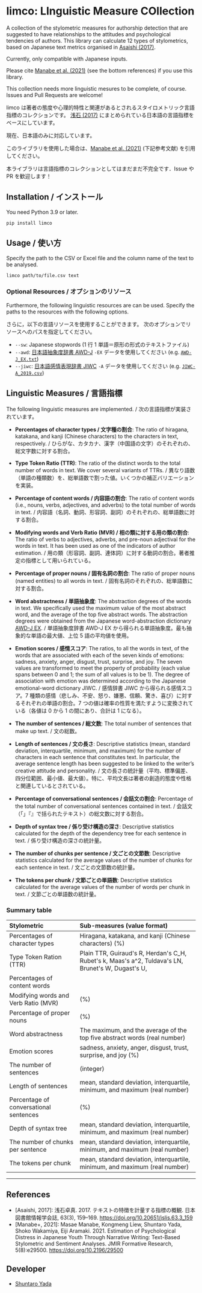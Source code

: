 # limco: LInguistic Measure COllection

A collection of the stylometric measures for authorship detection that are suggested to have relationships to the attitudes and psychological tendencies of authors.
This library can calculate 12 types of stylometrics, based on Japanese text metrics organised in [Asaishi (2017)](https://doi.org/10.20651/jslis.63.3_159).

Currently, only compatible with Japanese inputs.

Please cite [Manabe et al. (2021)](https://doi.org/10.2196/29500) (see the bottom references) if you use this library.

This collection needs more linguistic mesures to be complete, of course.
Issues and Pull Requests are welcome!

limco は著者の態度や心理的特性と関連があるとされるスタイロメトリック言語指標のコレクションです。
[浅石 (2017)](https://doi.org/10.20651/jslis.63.3_159) にまとめられている日本語の言語指標をベースにしています。

現在、日本語のみに対応しています。

このライブラリを使用した場合は、[Manabe et al. (2021)](https://doi.org/10.2196/29500) (下記参考文献) を引用してください。

本ライブラリは言語指標のコレクションとしてはまだまだ不完全です．Issue や PR を歓迎します！

## Installation / インストール

You need Python 3.9 or later.

```shell
pip install limco
```

## Usage / 使い方

Specify the path to the CSV or Excel file and the column name of the text to be analysed.

```shell
limco path/to/file.csv text
```

### Optional Resources / オプションのリソース

Furthermore, the following linguistic resources are can be used.
Specify the paths to the resources with the following options.

さらに，以下の言語リソースを使用することができます。
次のオプションでリソースへのパスを指定してください。

- `--sw`: Japanese stopwords (1 行 1 単語＝原形の形式のテキストファイル)
- `--awd`: [日本語抽象度辞書 AWD-J](https://sociocom.naist.jp/awd-j/) `-EX` データを使用してください (e.g. [`AWD-J_EX.txt`](http://sociocom.jp/~data/2019-AWD-J/data/AWD-J_EX.txt))
- `--jiwc`: [日本語感情表現辞書 JIWC](https://sociocom.naist.jp/jiwc-dictionary/) `-A` データを使用してください (e.g. [`JIWC-A_2019.csv`](https://github.com/sociocom/JIWC-Dictionary/blob/master/ver_2019/JIWC-A_2019.csv))

## Linguistic Measures / 言語指標

The following linguistic measures are implemented. / 次の言語指標が実装されています。

- **Percentages of character types / 文字種の割合**:
  The ratio of hiragana, katakana, and kanji (Chinese characters) to
  the characters in text, respectively. / ひらがな、カタカナ、漢字（中国語の文字）のそれぞれの、総文字数に対する割合。

- **Type Token Ratio (TTR)**:
  The ratio of the distinct words to the total number of words in text.
  We cover several variants of TTRs. / 異なり語数（単語の種類数）を、総単語数で割った値。いくつかの補正バリエーションを実装。

- **Percentage of content words / 内容語の割合**:
  The ratio of content words (i.e., nouns, verbs, adjectives, and
  adverbs) to the total number of words in text. / 内容語（名詞、動詞、形容詞、副詞）のそれぞれの、総単語数に対する割合。

- **Modifying words and Verb Ratio (MVR) / 相の類に対する用の類の割合**:
  The ratio of verbs to adjectives, adverbs, and pre-noun adjectival for the
  words in text. It has been used as one of the indicators of
  author estimation. / 用の類（形容詞、副詞、連体詞）に対する動詞の割合。著者推定の指標として用いられている。

- **Percentage of proper nouns / 固有名詞の割合**:
  The ratio of proper nouns (named entities) to all words in text. / 固有名詞のそれぞれの、総単語数に対する割合。

- **Word abstractness / 単語抽象度**:
  The abstraction degrees of the words in text. We specifically
  used the maximum value of the most abstract word, and the average of
  the top five abstract words. The abstraction degrees were obtained
  from the Japanese word-abstraction dictionary [AWD-J EX](http://sociocom.jp/~data/2019-AWD-J/). / 単語抽象度辞書 AWD-J EX から得られる単語抽象度。最も抽象的な単語の最大値、上位 5 語の平均値を使用。

- **Emotion scores / 感情スコア**:
  The ratios, to all the words in text, of the words that are
  associated with each of the seven kinds of emotions: sadness,
  anxiety, anger, disgust, trust, surprise, and joy. The seven
  values are transformed to meet the property of probability (each
  value spans between 0 and 1; the sum of all values is to be 1). The
  degree of association with emotion was determined according to the
  Japanese emotional-word dictionary JIWC. / 感情辞書 JIWC から得られる感情スコア。7 種類の感情（悲しみ、不安、怒り、嫌悪、信頼、驚き、喜び）に対するそれぞれの単語の割合。7 つの値は確率の性質を満たすように変換されている（各値は 0 から 1 の間にあり、合計は 1 になる）。

- **The number of sentences / 総文数**:
  The total number of sentences that make up text. / 文の総数。

- **Length of sentences / 文の長さ**:
  Descriptive statistics (mean, standard deviation, interquartile,
  minimum, and maximum) for the number of characters in each sentence
  that constitutes text. In particular, the average sentence
  length has been suggested to be linked to the writer’s creative
  attitude and personality. / 文の長さの統計量（平均、標準偏差、四分位範囲、最小値、最大値）。特に、平均文長は著者の創造的態度や性格と関連しているとされている。

- **Percentage of conversational sentences / 会話文の割合**:
  Percentage of the total number of conversational sentences contained
  in text. / 会話文（「」『』で括られたテキスト）の総文数に対する割合。

- **Depth of syntax tree / 係り受け構造の深さ**:
  Descriptive statistics calculated for the depth of the dependency
  tree for each sentence in text. / 係り受け構造の深さの統計量。

- **The number of chunks per sentence / 文ごとの文節数**:
  Descriptive statistics calculated for the average values of the
  number of chunks for each sentence in text. / 文ごとの文節数の統計量。

- **The tokens per chunk / 文節ごとの単語数**:
  Descriptive statistics calculated for the average values of the
  number of words per chunk in text. / 文節ごとの単語数の統計量。

### Summary table

| Stylometric                            | Sub-measures (value format)                                                                        |
| :------------------------------------- | :------------------------------------------------------------------------------------------------- |
| Percentages of character types         | Hiragana, katakana, and kanji (Chinese characters) (%)                                             |
| Type Token Ration (TTR)                | Plain TTR, Guiraud's R, Herdan's C_H, Rubet's k, Maas's a^2, Tuldava's LN, Brunet's W, Dugast's U, |
| Percentages of content words           |                                                                                                    |
| Modifying words and Verb Ratio (MVR)   | (%)                                                                                                |
| Percentage of proper nouns             | (%)                                                                                                |
| Word abstractness                      | The maximum, and the average of the top five abstract words (real number)                          |
| Emotion scores                         | sadness, anxiety, anger, disgust, trust, surprise, and joy (%)                                     |
| The number of sentences                | (integer)                                                                                          |
| Length of sentences                    | mean, standard deviation, interquartile, minimum, and maximum (real number)                        |
| Percentage of conversational sentences | (%)                                                                                                |
| Depth of syntax tree                   | mean, standard deviation, interquartile, minimum, and maximum (real number)                        |
| The number of chunks per sentence      | mean, standard deviation, interquartile, minimum, and maximum (real number)                        |
| The tokens per chunk                   | mean, standard deviation, interquartile, minimum, and maximum (real number)                        |

---

## References

- [Asaishi, 2017]: 浅石卓真. 2017. テキストの特徴を計量する指標の概観. 日本図書館情報学会誌, 63(3), 159–169. https://doi.org/10.20651/jslis.63.3_159
- [Manabe+, 2021]: Masae Manabe, Kongmeng Liew, Shuntaro Yada, Shoko Wakamiya, Eiji Aramaki. 2021. Estimation of Psychological Distress in Japanese Youth Through Narrative Writing: Text-Based Stylometric and Sentiment Analyses. JMIR Formative Research, 5(8):e29500. https://doi.org/10.2196/29500

## Developer

- [Shuntaro Yada](https://shuntaroy.com)
